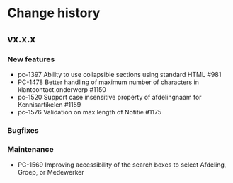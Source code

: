 # Change history

## vx.x.x

### New features
- pc-1397 Ability to use collapsible sections using standard HTML #981
- PC-1478 Better handling of maximum number of characters in klantcontact.onderwerp #1150
- pc-1520 Support case insensitive property of afdelingnaam for Kennisartikelen #1159
- pc-1576 Validation on max length of Notitie #1175


### Bugfixes



### Maintenance
- PC-1569 Improving accessibility of the search boxes to select Afdeling, Groep, or Medewerker
